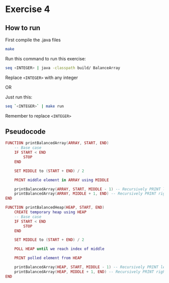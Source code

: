 # Exercise 4

## How to run

First compile the .java files
```bash
make
```

Run this command to run this exercise:
```bash
seq <INTEGER> | java -classpath build/ BalanceArray
```
Replace `<INTEGER>` with any integer

OR

Just run this:
```bash
seq `<INTEGER>` | make run
```
Remember to replace `<INTEGER>`

## Pseudocode

```lua
FUNCTION printBalancedArray(ARRAY, START, END)
	-- Base case
	IF START < END
		STOP
	END

	SET MIDDLE to (START + END) / 2

	PRINT middle element in ARRAY using MIDDLE

	printBalancedArray(ARRAY, START, MIDDLE - 1) -- Recursively PRINT left side of ARRAY
	printBalancedArray(ARRAY, MIDDLE + 1, END) -- Recursively PRINT right side of ARRAY
END
```

```lua
FUNCTION printBalancedHeap(HEAP, START, END)
	CREATE temporary heap using HEAP
	-- Base case
	IF START < END
		STOP
	END

	SET MIDDLE to (START + END) / 2

	POLL HEAP until we reach index of middle

	PRINT polled element from HEAP

	printBalancedArray(HEAP, START, MIDDLE - 1) -- Recursively PRINT left side of ARRAY
	printBalancedArray(HEAP, MIDDLE + 1, END) -- Recursively PRINT right side of ARRAY
END
```
